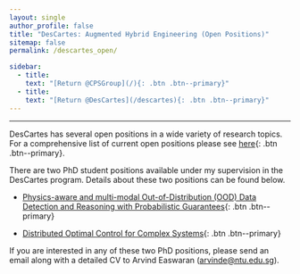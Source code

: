 ```yaml
---
layout: single
author_profile: false
title: "DesCartes: Augmented Hybrid Engineering (Open Positions)"
sitemap: false
permalink: /descartes_open/

sidebar:
  - title:
    text: "[Return @CPSGroup](/){: .btn .btn--primary}"
  - title:
    text: "[Return @DesCartes](/descartes){: .btn .btn--primary}"
---
```


******

DesCartes has several open positions in a wide variety of research topics. For a comprehensive list of current open positions please see [here](https://www.cnrsatcreate.cnrs.fr/descartes/){: .btn .btn--primary}.

There are two PhD student positions available under my supervision in the DesCartes program. Details about these two positions can be found below.

- [Physics-aware and multi-modal Out-of-Distribution (OOD) Data Detection and Reasoning with Probabilistic Guarantees](/_pages/assets/descartes/ood_phd.pdf){: .btn .btn--primary}

- [Distributed Optimal Control for Complex Systems](/_pages/assets/descartes/optimization_phd.pdf){: .btn .btn--primary}

If you are interested in any of these two PhD positions, please send an email along with a detailed CV to Arvind Easwaran (arvinde@ntu.edu.sg).

